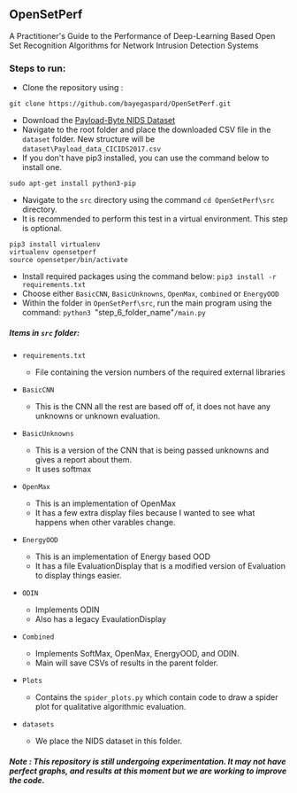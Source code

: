## OpenSetPerf
A Practitioner's Guide to the Performance of Deep-Learning Based Open Set Recognition Algorithms for Network Intrusion Detection Systems

### Steps to run:

- Clone the repository using :

`git clone https://github.com/bayegaspard/OpenSetPerf.git`
- Download the [Payload-Byte NIDS Dataset](https://github.com/Yasir-ali-farrukh/Payload-Byte/tree/main/Data) 
- Navigate to the root folder and place the downloaded CSV file in the `dataset` folder. New structure will be `dataset\Payload_data_CICIDS2017.csv`
- If you don't have pip3 installed, you can use the command below to install one.

`sudo apt-get install python3-pip
`
- Navigate to the `src` directory using the command `cd OpenSetPerf\src` directory.
- It is recommended to perform this test in a virtual environment. This step is optional.
```
pip3 install virtualenv
virtualenv opensetperf
source opensetper/bin/activate
```
- Install required packages using the command below:
`pip3 install -r requirements.txt
`
- Choose either `BasicCNN`, `BasicUnknowns`, `OpenMax`, `combined` or `EnergyOOD`
- Within the folder in `OpenSetPerf\src`, run the main program using the command: `python3 `"step_6_folder_name"`/main.py`

##### Items in `src` folder: 

- `requirements.txt`
  - File containing the version numbers of the required external libraries

- `BasicCNN`
  - This is the CNN all the rest are based off of, it does not have any unknowns or unknown evaluation.

- `BasicUnknowns`
  - This is a version of the CNN that is being passed unknowns and gives a report about them.
  - It uses softmax

- `OpenMax`
  - This is an implementation of OpenMax
  - It has a few extra display files because I wanted to see what happens when other varables change.

- `EnergyOOD`
  - This is an implementation of Energy based OOD
  - It has a file EvaluationDisplay that is a modified version of Evaluation to display things easier.

- `ODIN`
  - Implements ODIN
  - Also has a legacy EvaulationDisplay

- `Combined`
  - Implements SoftMax, OpenMax, EnergyOOD, and ODIN.
  - Main will save CSVs of results in the parent folder.
- `Plots`
  - Contains the `spider_plots.py` which contain code to draw a spider plot for qualitative algorithmic evaluation.
- `datasets`
  - We place the NIDS dataset in this folder.
##### Note : This repository is still undergoing experimentation. It may not have perfect graphs, and results at this moment but we are working to improve the code.
